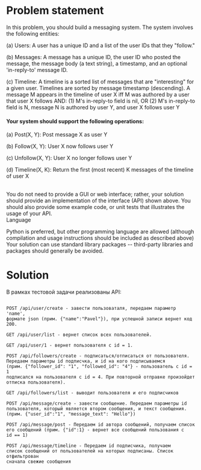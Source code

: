 # **Problem statement**

In this problem, you should build a messaging system. The system involves the
following entities:

(a) Users: A user has a unique ID and a list of the user IDs that they "follow."

(b) Messages: A message has a unique ID, the user ID who posted the message, the
    message body (a text string), a timestamp, and an optional 'in-reply-to'
    message ID.

(c) Timeline: A timeline is a sorted list of messages that are "interesting" for
    a given user. Timelines are sorted by message timestamp (descending). A
    message M appears in the timeline of user X iff M was authored by a user
    that user X follows AND:
    (1) M's in-reply-to field is nil, OR
    (2) M's in-reply-to field is N, message N is authored by user Y, and user X
        follows user Y


#### Your system should support the following operations:

(a) Post(X, Y): Post message X as user Y

(b) Follow(X, Y): User X now follows user Y

(c) Unfollow(X, Y): User X no longer follows user Y

(d) Timeline(X, K): Return the first (most recent) K messages of the timeline of
    user X

<br/>
You do not need to provide a GUI or web interface; rather, your solution should
provide an implementation of the interface (API) shown above.
You should also provide some example code, or unit tests that illustrates the usage of your API.

<br/>
Language

Python is preferred, but other programming language are allowed (although
  compilation and usage instructions should be included as described above)
 Your solution can use standard library packages -- third-party libraries and
  packages should generally be avoided.



# Solution

В рамках тестовой задачи реализованы API:

```

POST /api/user/create - завести пользоваталя, передаем параметр 'name',
формате json (прим. {"name":"Pavel"}), при успешной записи вернет код 200.

GET /api/user/list - вернет список всех пользователей.

GET /api/user/1 - вернет пользователя с id = 1.

POST /api/followers/create - подписаться/отписаться от пользователя.
Передаем параметры id подписчка, и id на кого подписываемся
(прим. {"follower_id": "1", "followed_id": "4"} - пользователь с id = 1
подписался на пользователя с id = 4. При повторной отправке произойдет
отписка пользователя).

GET /api/followers/list - выводит пользователя и его подписчиков

POST /api/message/create - завести сообщение. Передаем параметры id
пользователя, который является втором сообщения, и текст сообщения.
(прим. {"user_id":"1", "message_text": "Hello"})

POST /api/message/post - Передаем id автора сообщений, получаем список
его сообщений (прим. {"id":1} - вернет все сообщений пользования с
id == 1)

POST /api/message/timeline - Передаем id подписчика, получаем
список сообщений от пользователей на которых подписаны. Список отфильтрован
сначала свежие сообщения

```

